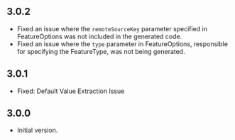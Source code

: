 ## 3.0.2

- Fixed an issue where the `remoteSourceKey` parameter specified in FeatureOptions was not included in the generated code.
- Fixed an issue where the `type` parameter in FeatureOptions, responsible for specifying the FeatureType, was not being generated.

## 3.0.1

- Fixed: Default Value Extraction Issue

## 3.0.0

- Initial version.
